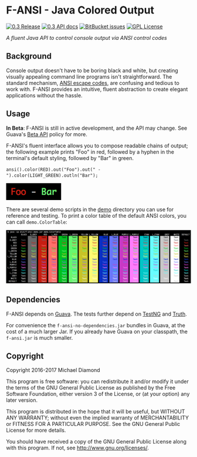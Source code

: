 # F-ANSI - Java Colored Output

[![0.3 Release](https://img.shields.io/badge/release-0.3-green.svg)](https://bitbucket.org/dimo414/f-ansi/downloads/)
[![0.3 API docs](https://img.shields.io/badge/API-0.3-red.svg)](https://dimo414.bitbucket.io/f-ansi/)
[![BitBucket issues](https://img.shields.io/bitbucket/issues/dimo414/f-ansi.svg)](https://bitbucket.org/dimo414/f-ansi/issues)
[![GPL License](https://img.shields.io/badge/license-GPL-blue.svg)](https://bitbucket.org/dimo414/f-ansi/src/tip/LICENSE)

*A fluent Java API to control console output via ANSI control codes*

## Background

Console output doesn't have to be boring black and white, but creating visually
appealing command line programs isn't straightforward. The standard mechanism,
[ANSI escape codes](https://en.wikipedia.org/wiki/ANSI_escape_code), are
confusing and tedious to work with. F-ANSI provides an intuitive, fluent
abstraction to create elegant applications without the hassle.

## Usage

**In Beta**: F-ANSI is still in active development, and the API may change. See
Guava's
[Beta API](https://github.com/google/guava/wiki/PhilosophyExplained#beta-apis)
policy for more.

F-ANSI's fluent interface allows you to compose readable chains of output; the
following example prints "Foo" in red, followed by a hyphen in the terminal's
default styling, followed by "Bar" in green.

    ansi().color(RED).out("Foo").out(" - ").color(LIGHT_GREEN).outln("Bar");

![Colored 'Foo - Bar'](/images/FooBar.png)

There are several demo scripts in the [demo](/demo/demo) directory you can use
for reference and testing. To print a color table of the default ANSI colors,
you can call `demo.ColorTable`:

![ANSI Color Table](/images/ColorTable.png)

## Dependencies

F-ANSI depends on [Guava](https://github.com/google/guava). The tests further
depend on [TestNG](testng.org/) and [Truth](https://github.com/google/truth).

For convenience the `f-ansi-no-dependencies.jar` bundles in Guava, at the cost
of a much larger Jar. If you already have Guava on your classpath, the
`f-ansi.jar` is much smaller.

## Copyright

Copyright 2016-2017 Michael Diamond

This program is free software: you can redistribute it and/or modify
it under the terms of the GNU General Public License as published by
the Free Software Foundation, either version 3 of the License, or
(at your option) any later version.

This program is distributed in the hope that it will be useful,
but WITHOUT ANY WARRANTY; without even the implied warranty of
MERCHANTABILITY or FITNESS FOR A PARTICULAR PURPOSE.  See the
GNU General Public License for more details.

You should have received a copy of the GNU General Public License
along with this program.  If not, see <http://www.gnu.org/licenses/>.
